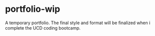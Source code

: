 # portfolio-wip
A temporary portfolio. The final style and format will be finalized when i complete the UCD coding bootcamp.

